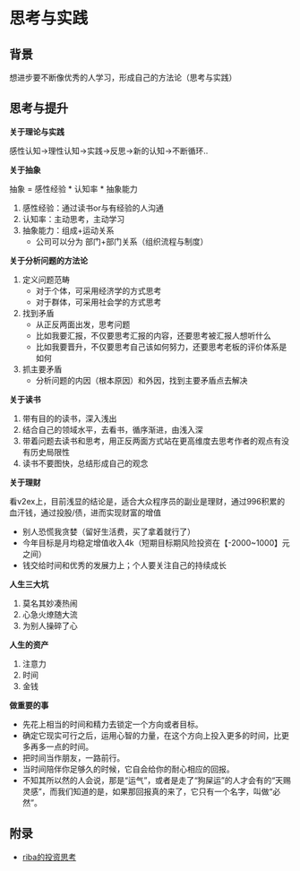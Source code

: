 # 思考与实践

## 背景

想进步要不断像优秀的人学习，形成自己的方法论（思考与实践）

## 思考与提升

**关于理论与实践**

感性认知->理性认知->实践->反思->新的认知->不断循环..

**关于抽象**

抽象 = 感性经验 * 认知率 * 抽象能力

1. 感性经验：通过读书or与有经验的人沟通
2. 认知率：主动思考，主动学习
3. 抽象能力：组成+运动关系 
    - 公司可以分为 部门+部门关系（组织流程与制度）

**关于分析问题的方法论**

1. 定义问题范畴
    - 对于个体，可采用经济学的方式思考
    - 对于群体，可采用社会学的方式思考
2. 找到矛盾
    - 从正反两面出发，思考问题
    - 比如我要汇报，不仅要思考汇报的内容，还要思考被汇报人想听什么
    - 比如我要晋升，不仅要思考自己该如何努力，还要思考老板的评价体系是如何 
3. 抓主要矛盾
    - 分析问题的内因（根本原因）和外因，找到主要矛盾点去解决

**关于读书**

1. 带有目的的读书，深入浅出
2. 结合自己的领域水平，去看书，循序渐进，由浅入深
3. 带着问题去读书和思考，用正反两面方式站在更高维度去思考作者的观点有没有历史局限性
4. 读书不要图快，总结形成自己的观念

**关于理财**

看v2ex上，目前浅显的结论是，适合大众程序员的副业是理财，通过996积累的血汗钱，通过投股/债，进而实现财富的增值

- 别人恐慌我贪婪（留好生活费，买了拿着就行了）
- 今年目标是月均稳定增值收入4k（短期目标期风险投资在【-2000~1000】元之间）
- 钱交给时间和优秀的发展力上；个人要关注自己的持续成长

**人生三大坑**

1. 莫名其妙凑热闹
2. 心急火燎随大流
3. 为别人操碎了心

**人生的资产**

1. 注意力
2. 时间
3. 金钱

**做重要的事**

- 先花上相当的时间和精力去锁定一个方向或者目标。
- 确定它现实可行之后，运用心智的力量，在这个方向上投入更多的时间，比更多再多一点的时间。
- 把时间当作朋友，一路前行。
- 当时间陪伴你足够久的时候，它自会给你的耐心相应的回报。
- 不知其所以然的人会说，那是“运气”，或者是走了“狗屎运”的人才会有的“天赐灵感”，而我们知道的是，如果那回报真的来了，它只有一个名字，叫做“必然”。

## 附录

- [riba的投资思考](https://blog.riba2534.cn/blog/2024/%E5%AF%B9%E6%8A%95%E8%B5%84%E7%9A%84%E4%B8%80%E4%BA%9B%E6%80%9D%E8%80%83/)